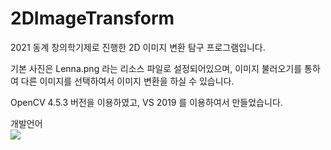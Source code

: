 # 2DImageTransform
2021 동계 창의학기제로 진행한 2D 이미지 변환 탐구 프로그램입니다.

기본 사진은 Lenna.png 라는 리소스 파일로 설정되어있으며, 이미지 불러오기를 통하여 다른 이미지를 선택하여서 이미지 변환을 하실 수 있습니다.

OpenCV 4.5.3 버전을 이용하였고, VS 2019 를 이용하여서 만들었습니다.

개발언어 <br />
<img src="https://img.shields.io/badge/C++-00599C?style=flat-square&logo=C%2B%2B&logoColor=white"/></a>
